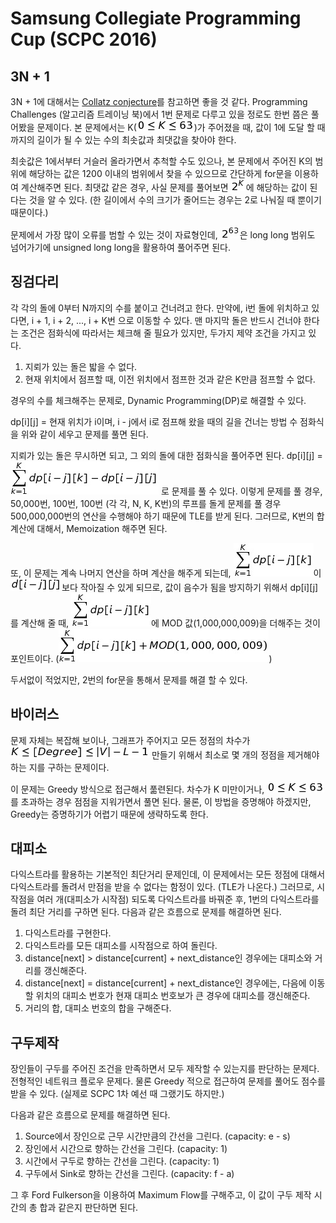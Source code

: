 # Samsung Collegiate Programming Cup (SCPC 2016)
## 3N + 1
3N + 1에 대해서는 [Collatz conjecture](https://en.wikipedia.org/wiki/Collatz_conjecture)를 참고하면 좋을 것 같다.
Programming Challenges (알고리즘 트레이닝 북)에서 1번 문제로 다루고 있을 정로도 한번 쯤은 풀어봤을 문제이다.
본 문제에서는 K(![0<=K<=63](./range2.png))가 주어졌을 때, 값이 1에 도달 할 때까지의 길이가 될 수 있는 수의 최솟값과 최댓값을 찾아야 한다.

최솟값은 1에서부터 거슬러 올라가면서 추척할 수도 있으나, 본 문제에서 주어진 K의 범위에 해당하는 값은 1200 이내의 범위에서 찾을 수 있으므로 간단하게 for문을 이용하여 계산해주면 된다.
최댓값 같은 경우, 사실 문제를 풀어보면 ![2^k](./2ek.png)에 해당하는 값이 된다는 것을 알 수 있다. (한 길이에서 수의 크기가 줄어드는 경우는 2로 나눠질 때 뿐이기 때문이다.)

문제에서 가장 많이 오류를 범할 수 있는 것이 자료형인데, ![2^63](./2e63.png)은 long long 범위도 넘어가기에 unsigned long long을 활용하여 풀어주면 된다.

## 징검다리
각 각의 돌에 0부터 N까지의 수를 붙이고 건너려고 한다. 만약에, i번 돌에 위치하고 있다면, i + 1, i + 2, ..., i + K번 으로 이동할 수 있다.
맨 마지막 돌은 반드시 건너야 한다는 조건은 점화식에 따라서는 체크해 줄 필요가 있지만, 두가지 제약 조건을 가지고 있다.
1. 지뢰가 있는 돌은 밟을 수 없다.
2. 현재 위치에서 점프할 때, 이전 위치에서 점프한 것과 같은 K만큼 점프할 수 없다.

경우의 수를 체크해주는 문제로, Dynamic Programming(DP)로 해결할 수 있다.

dp[i][j] =  현재 위치가 i이며, i - j에서 i로 점프해 왔을 때의 길을 건너는 방법 수
점화식을 위와 같이 세우고 문제를 풀면 된다.

지뢰가 있는 돌은 무시하면 되고, 그 외의 돌에 대한 점화식을 풀어주면 된다.
dp[i][j] = ![recurrence](./recurrence.png) 로 문제를 풀 수 있다.
이렇게 문제를 풀 경우, 50,000번, 100번, 100번 (각 각, N, K, K번)의 루프를 돌게 문제를 풀 경우 500,000,000번의 연산을 수행해야 하기 때문에 TLE를 받게 된다. 그러므로, K번의 합 계산에 대해서, Memoization 해주면 된다.


또, 이 문제는 계속 나머지 연산을 하며 계산을 해주게 되는데, ![recurrence](./recurrence2.png)이 ![recurrence](./recurrence4.png)보다 작아질 수 있게 되므로, 값이 음수가 됨을 방지하기 위해서 dp[i][j]를 계산해 줄 때, ![recurrence](./recurrence2.png)에 MOD 값(1,000,000,009)을 더해주는 것이 포인트이다. (![recurrence](./recurrence3.png))

두서없이 적었지만, 2번의 for문을 통해서 문제를 해결 할 수 있다.

## 바이러스
문제 자체는 복잡해 보이나, 그래프가 주어지고 모든 정점의 차수가 ![range](./range.png) 만들기 위해서 최소로 몇 개의 정점을 제거해야 하는 지를 구하는 문제이다.

이 문제는 Greedy 방식으로 접근해서 풂련된다. 차수가 K 미만이거나, ![range](./range2.png)를 초과하는 경우 점점을 지워가면서 풀면 된다.
물론, 이 방법을 증명해야 하겠지만, Greedy는 증명하기가 어렵기 때문에 생략하도록 한다.

## 대피소
다익스트라를 활용하는 기본적인 최단거리 문제인데, 이 문제에서는 모든 정점에 대해서 다익스트라를 돌려서 만점을 받을 수 없다는 함정이 있다. (TLE가 나온다.)
그러므로, 시작점을 여러 개(대피소가 시작점) 되도록 다익스트라를 바꿔준 후, 1번의 다익스트라를 돌려 최단 거리를 구하면 된다.
다음과 같은 흐름으로 문제를 해결하면 된다.

1. 다익스트라를 구현한다.
2. 다익스트라를 모든 대피소를 시작점으로 하여 돌린다.
3. distance[next] > distance[current] + next_distance인 경우에는 대피소와 거리를 갱신해준다.
4. distance[next] = distance[current] + next_distance인 경우에는, 다음에 이동할 위치의 대피소 번호가 현재 대피소 번호보가 큰 경우에 대피소를 갱신해준다.
5. 거리의 합, 대피소 번호의 합을 구해준다.

## 구두제작
장인들이 구두를 주어진 조건을 만족하면서 모두 제작할 수 있는지를 판단하는 문제다.
전형적인 네트워크 플로우 문제다. 물론 Greedy 적으로 접근하여 문제를 풀어도 점수를 받을 수 있다. (실제로 SCPC 1차 예선 때 그랬기도 하지만.)

다음과 같은 흐름으로 문제를 해결하면 된다.

1. Source에서 장인으로 근무 시간만큼의 간선을 그린다. (capacity: e - s)
2. 장인에서 시간으로 향하는 간선을 그린다. (capacity: 1)
3. 시간에서 구두로 향하는 간선을 그린다. (capacity: 1)
4. 구두에서 Sink로 향하는 간선을 그린다. (capacity: f - a)

그 후 Ford Fulkerson을 이용하여 Maximum Flow를 구해주고, 이 값이 구두 제작 시간의 총 합과 같은지 판단하면 된다.
